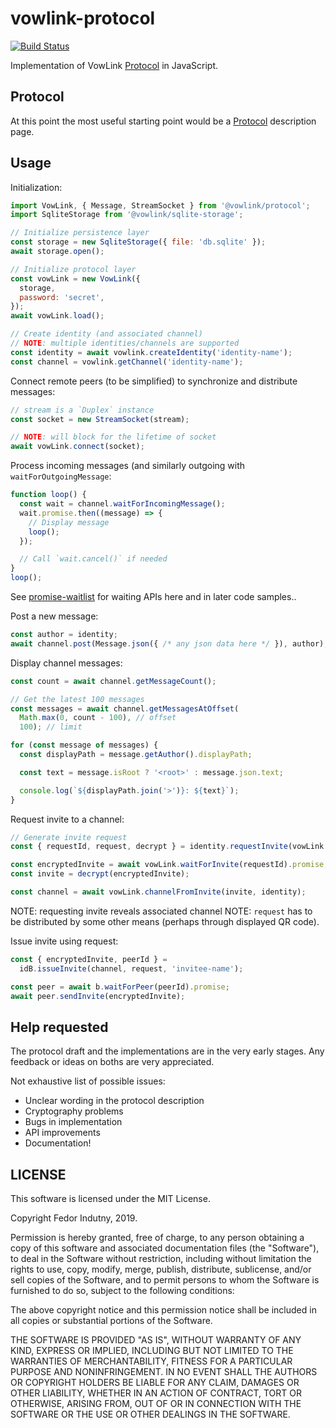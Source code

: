 # vowlink-protocol
[![Build Status](https://travis-ci.org/vowlink/vowlink-protocol.svg?branch=master)](http://travis-ci.org/vowlink/vowlink-protocol)

Implementation of VowLink [Protocol][] in JavaScript.

## Protocol

At this point the most useful starting point would be a [Protocol][] description
page.

## Usage

Initialization:
```js
import VowLink, { Message, StreamSocket } from '@vowlink/protocol';
import SqliteStorage from '@vowlink/sqlite-storage';

// Initialize persistence layer
const storage = new SqliteStorage({ file: 'db.sqlite' });
await storage.open();

// Initialize protocol layer
const vowLink = new VowLink({
  storage,
  password: 'secret',
});
await vowLink.load();

// Create identity (and associated channel)
// NOTE: multiple identities/channels are supported
const identity = await vowlink.createIdentity('identity-name');
const channel = vowlink.getChannel('identity-name');
```

Connect remote peers (to be simplified) to synchronize and distribute messages:
```js
// stream is a `Duplex` instance
const socket = new StreamSocket(stream);

// NOTE: will block for the lifetime of socket
await vowLink.connect(socket);
```

Process incoming messages (and similarly outgoing with `waitForOutgoingMessage`:
```js
function loop() {
  const wait = channel.waitForIncomingMessage();
  wait.promise.then((message) => {
    // Display message
    loop();
  });

  // Call `wait.cancel()` if needed
}
loop();
```
See [promise-waitlist][] for waiting APIs here and in later code samples..

Post a new message:
```js
const author = identity;
await channel.post(Message.json({ /* any json data here */ }), author);
```

Display channel messages:
```js
const count = await channel.getMessageCount();

// Get the latest 100 messages
const messages = await channel.getMessagesAtOffset(
  Math.max(0, count - 100), // offset
  100); // limit

for (const message of messages) {
  const displayPath = message.getAuthor().displayPath;

  const text = message.isRoot ? '<root>' : message.json.text;

  console.log(`${displayPath.join('>')}: ${text}`);
}
```

Request invite to a channel:
```js
// Generate invite request
const { requestId, request, decrypt } = identity.requestInvite(vowLink.id);

const encryptedInvite = await vowLink.waitForInvite(requestId).promise;
const invite = decrypt(encryptedInvite);

const channel = await vowLink.channelFromInvite(invite, identity);
```
NOTE: requesting invite reveals associated channel
NOTE: `request` has to be distributed by some other means (perhaps through
displayed QR code).

Issue invite using request:
```js
const { encryptedInvite, peerId } =
  idB.issueInvite(channel, request, 'invitee-name');

const peer = await b.waitForPeer(peerId).promise;
await peer.sendInvite(encryptedInvite);
```

## Help requested

The protocol draft and the implementations are in the very early stages. Any
feedback or ideas on boths are very appreciated.

Not exhaustive list of possible issues:

* Unclear wording in the protocol description
* Cryptography problems
* Bugs in implementation
* API improvements
* Documentation!

## LICENSE

This software is licensed under the MIT License.

Copyright Fedor Indutny, 2019.

Permission is hereby granted, free of charge, to any person obtaining a
copy of this software and associated documentation files (the
"Software"), to deal in the Software without restriction, including
without limitation the rights to use, copy, modify, merge, publish,
distribute, sublicense, and/or sell copies of the Software, and to permit
persons to whom the Software is furnished to do so, subject to the
following conditions:

The above copyright notice and this permission notice shall be included
in all copies or substantial portions of the Software.

THE SOFTWARE IS PROVIDED "AS IS", WITHOUT WARRANTY OF ANY KIND, EXPRESS
OR IMPLIED, INCLUDING BUT NOT LIMITED TO THE WARRANTIES OF
MERCHANTABILITY, FITNESS FOR A PARTICULAR PURPOSE AND NONINFRINGEMENT. IN
NO EVENT SHALL THE AUTHORS OR COPYRIGHT HOLDERS BE LIABLE FOR ANY CLAIM,
DAMAGES OR OTHER LIABILITY, WHETHER IN AN ACTION OF CONTRACT, TORT OR
OTHERWISE, ARISING FROM, OUT OF OR IN CONNECTION WITH THE SOFTWARE OR THE
USE OR OTHER DEALINGS IN THE SOFTWARE.

[Protocol]: protocol.md
[promise-waitlist]: https://github.com/indutny/promise-waitlist
